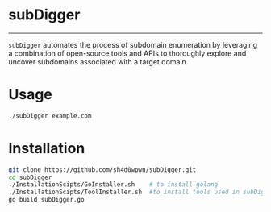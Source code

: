 # subDigger

---

`subDigger` automates the process of subdomain enumeration by leveraging a combination of open-source tools and APIs to thoroughly explore and uncover subdomains associated with a target domain.

# Usage

```sh
./subDigger example.com
```

# Installation

```sh
git clone https://github.com/sh4d0wpwn/subDigger.git
cd subDigger
./InstallationScipts/GoInstaller.sh    # to install golang
./InstallationScipts/ToolInstaller.sh  #to install tools used in subDigger
go build subDigger.go

```




